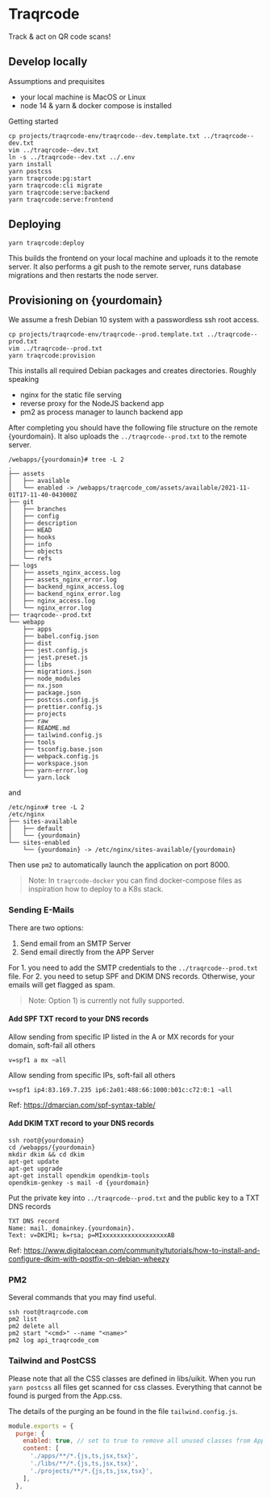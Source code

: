 # Traqrcode

Track & act on QR code scans!

## Develop locally

Assumptions and prequisites
- your local machine is MacOS or Linux
- node 14 & yarn & docker compose is installed

Getting started
```shell
cp projects/traqrcode-env/traqrcode--dev.template.txt ../traqrcode--dev.txt
vim ../traqrcode--dev.txt
ln -s ../traqrcode--dev.txt ../.env
yarn install
yarn postcss
yarn traqrcode:pg:start
yarn traqrcode:cli migrate
yarn traqrcode:serve:backend
yarn traqrcode:serve:frontend
```

## Deploying
```shell
yarn traqrcode:deploy
```
This builds the frontend on your local machine and uploads it to the remote server.
It also performs a git push to the remote server, runs database migrations and then restarts the node server.



## Provisioning on {yourdomain}

We assume a fresh Debian 10 system with a passwordless ssh root access.

```shell
cp projects/traqrcode-env/traqrcode--prod.template.txt ../traqrcode--prod.txt
vim ../traqrcode--prod.txt
yarn traqrcode:provision
```

This installs all required Debian packages and creates directories. Roughly speaking

- nginx for the static file serving
- reverse proxy for the NodeJS backend app
- pm2 as process manager to launch backend app

After completing you should have the following file structure on the remote {yourdomain}.
It also uploads the `../traqrcode--prod.txt` to the remote server.

```
/webapps/{yourdomain}# tree -L 2
.
├── assets
│   ├── available
│   └── enabled -> /webapps/traqrcode_com/assets/available/2021-11-01T17-11-40-043000Z
├── git
│   ├── branches
│   ├── config
│   ├── description
│   ├── HEAD
│   ├── hooks
│   ├── info
│   ├── objects
│   └── refs
├── logs
│   ├── assets_nginx_access.log
│   ├── assets_nginx_error.log
│   ├── backend_nginx_access.log
│   ├── backend_nginx_error.log
│   ├── nginx_access.log
│   └── nginx_error.log
├── traqrcode--prod.txt
└── webapp
    ├── apps
    ├── babel.config.json
    ├── dist
    ├── jest.config.js
    ├── jest.preset.js
    ├── libs
    ├── migrations.json
    ├── node_modules
    ├── nx.json
    ├── package.json
    ├── postcss.config.js
    ├── prettier.config.js
    ├── projects
    ├── raw
    ├── README.md
    ├── tailwind.config.js
    ├── tools
    ├── tsconfig.base.json
    ├── webpack.config.js
    ├── workspace.json
    ├── yarn-error.log
    └── yarn.lock
```
and
```
/etc/nginx# tree -L 2 
/etc/nginx
├── sites-available
│   ├── default
│   └── {yourdomain}
└── sites-enabled
    └── {yourdomain} -> /etc/nginx/sites-available/{yourdomain}
```

Then use `pm2` to automatically launch the application on port 8000.

> Note: In `traqrcode-docker` you can find docker-compose files as inspiration how to deploy to a K8s stack.

### Sending E-Mails

There are two options:

1) Send email from an SMTP Server
2) Send email directly from the APP Server

For 1. you need to add the SMTP credentials to the `../traqrcode--prod.txt` file.
For 2. you need to setup SPF and DKIM DNS records. Otherwise, your emails will get flagged as spam.

> Note: Option 1) is currently not fully supported.

#### Add SPF TXT record to your DNS records

Allow sending from specific IP listed in the A or MX records for your domain, soft-fail all others
```
v=spf1 a mx ~all
```

Allow sending from specific IPs, soft-fail all others
```
v=spf1 ip4:83.169.7.235 ip6:2a01:488:66:1000:b01c:c72:0:1 ~all
```

Ref: https://dmarcian.com/spf-syntax-table/

#### Add DKIM TXT record to your DNS records

```
ssh root@{yourdomain}
cd /webapps/{yourdomain}
mkdir dkim && cd dkim
apt-get update
apt-get upgrade
apt-get install opendkim opendkim-tools
opendkim-genkey -s mail -d {yourdomain}
```
Put the private key into `../traqrcode--prod.txt` and the public key
to a TXT DNS records
```
TXT DNS record
Name: mail._domainkey.{yourdomain}.
Text: v=DKIM1; k=rsa; p=MIxxxxxxxxxxxxxxxxxxAB
```

Ref: https://www.digitalocean.com/community/tutorials/how-to-install-and-configure-dkim-with-postfix-on-debian-wheezy

### PM2

Several commands that you may find useful.

```
ssh root@traqrcode.com
pm2 list
pm2 delete all
pm2 start "<cmd>" --name "<name>"
pm2 log api_traqrcode_com
```

### Tailwind and PostCSS

Please note that all the CSS classes are defined in libs/uikit.
When you run `yarn postcss` all files get scanned for css classes. Everything that cannot be found is purged from the App.css.

The details of the purging an be found in the file `tailwind.config.js`.

```javascript
module.exports = {
  purge: {
    enabled: true, // set to true to remove all unused classes from App.css
    content: [
      './apps/**/*.{js,ts,jsx,tsx}',
      './libs/**/*.{js,ts,jsx,tsx}',
      './projects/**/*.{js,ts,jsx,tsx}',
    ],
  },
```